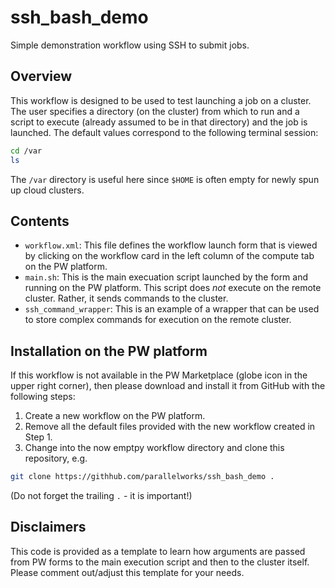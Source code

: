 # ssh_bash_demo

Simple demonstration workflow using SSH to submit jobs.

## Overview

This workflow is designed to be used to test launching a job on a cluster. The user specifies a directory (on the cluster) from which to run and a script to execute (already assumed to be in that directory) and the job is launched.  The default values correspond to the following terminal session:
```bash
cd /var
ls
```
The `/var` directory is useful here since `$HOME` is often empty for newly spun up cloud clusters.

## Contents

+ `workflow.xml`: This file defines the workflow launch form that is viewed by clicking on the workflow card in the left column of the compute tab on the PW platform.
+ `main.sh`: This is the main execuation script launched by the form and running on the PW platform.  This script does *not* execute on the remote cluster.  Rather, it sends commands to the cluster.
+ `ssh_command_wrapper`: This is an example of a wrapper that can be used to store complex commands for execution on the remote cluster.

## Installation on the PW platform

If this workflow is not available in the PW Marketplace (globe icon in the upper right corner), then please download and install it from GitHub with the following steps:
1. Create a new workflow on the PW platform.
2. Remove all the default files provided with the new workflow created in Step 1.
3. Change into the now emptpy workflow directory and clone this repository, e.g.
```bash
git clone https://githhub.com/parallelworks/ssh_bash_demo .
```
(Do not forget the trailing `.` - it is important!)

## Disclaimers

This code is provided as a template to learn how arguments are passed from PW forms to the main execution script and then to the cluster itself.  Please comment out/adjust this template for your needs.
